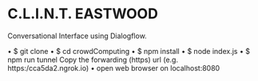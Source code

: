 # C.L.I.N.T. EASTWOOD
Conversational Interface using Dialogflow.

• $ git clone 
• $ cd crowdComputing
• $ npm install
• $ node index.js
• $ npm run tunnel
Copy the forwarding (https) url (e.g. https:/cca5da2.ngrok.io)
• open web browser on localhost:8080
